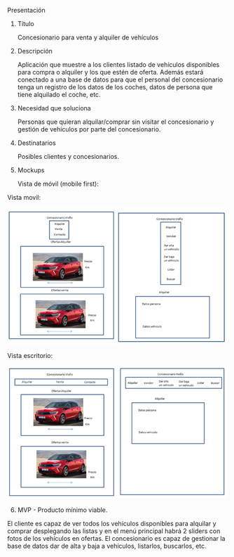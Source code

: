 

Presentación

1.	Título

    Concesionario para venta y alquiler de vehículos

2.	Descripción

    Aplicación que muestre a los clientes listado de vehículos disponibles para compra o alquiler y los que estén de oferta. Además estará conectado a una base de datos  para que el personal del concesionario tenga un registro de los datos de los coches, datos de persona que tiene alquilado el coche, etc.
    
3.	Necesidad que soluciona

    Personas que quieran alquilar/comprar sin visitar el concesionario y gestión de vehículos por parte del concesionario.
4.	Destinatarios

    Posibles clientes y concesionarios.
5.	Mockups

    Vista de móvil (mobile first):

Vista movil:                                                                            

![Alt text](Movil.PNG)

Vista escritorio: 

![Alt text](Escritorio.PNG)


6.	MVP - Producto mínimo viable.

El cliente es capaz de ver todos los vehículos disponibles para alquilar y comprar desplegando las listas y en el menú principal habrá 2 sliders con fotos de los vehículos en ofertas.
El concesionario es capaz de gestionar la base de datos dar de alta y baja a vehículos, listarlos, buscarlos, etc.



